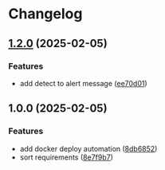 # Changelog

## [1.2.0](https://github.com/wulukewu/mcl-sign-in-system/compare/v1.1.0...v1.2.0) (2025-02-05)


### Features

* add detect to alert message ([ee70d01](https://github.com/wulukewu/mcl-sign-in-system/commit/ee70d014a510f186e0eb417bb552cb0d015910a4))

## 1.0.0 (2025-02-05)


### Features

* add docker deploy automation ([8db6852](https://github.com/wulukewu/mcl-sign-in-system/commit/8db68528ffa06964ada5d406feac24c5ef1fc6f6))
* sort requirements ([8e7f9b7](https://github.com/wulukewu/mcl-sign-in-system/commit/8e7f9b7279e415dac85e1ddca452c4ac064a8877))
